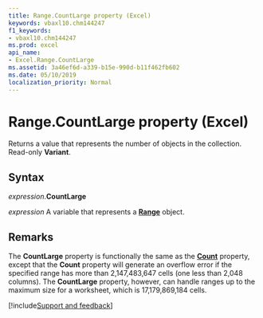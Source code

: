 ```yaml
---
title: Range.CountLarge property (Excel)
keywords: vbaxl10.chm144247
f1_keywords:
- vbaxl10.chm144247
ms.prod: excel
api_name:
- Excel.Range.CountLarge
ms.assetid: 3a46ef6d-a339-b15e-990d-b11f462fb602
ms.date: 05/10/2019
localization_priority: Normal
---
```



# Range.CountLarge property (Excel)

Returns a value that represents the number of objects in the collection. Read-only **Variant**.


## Syntax

_expression_.**CountLarge**

_expression_ A variable that represents a **[Range](excel.range(object).md)** object.


## Remarks

The **CountLarge** property is functionally the same as the **[Count](Excel.Range.Count.md)** property, except that the **Count** property will generate an overflow error if the specified range has more than 2,147,483,647 cells (one less than 2,048 columns). The **CountLarge** property, however, can handle ranges up to the maximum size for a worksheet, which is 17,179,869,184 cells.



[!include[Support and feedback](~/includes/feedback-boilerplate.md)]

